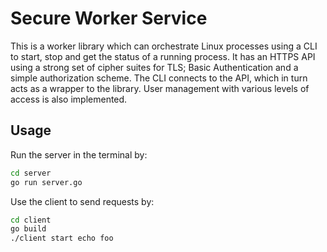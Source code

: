 # Secure Worker Service

This is a worker library which can orchestrate Linux processes using a CLI to start, stop and get the status of a running process. It has an HTTPS API using a strong set of cipher suites for TLS; Basic Authentication and a simple authorization scheme. The CLI connects to the API, which in turn acts as a wrapper to the library. User management with various levels of access is also implemented.

## Usage

Run the server in the terminal by:

```bash
cd server
go run server.go
```

Use the client to send requests by:

```bash
cd client
go build
./client start echo foo
```
